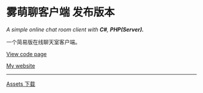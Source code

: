 # 雾萌聊客户端 发布版本
_A simple online chat room client with **C#**, **PHP(Server).**_


一个简易版在线聊天室客户端。


[View code page](https://github.com/scarletkc/FogMoe-Chat)


[My website](https://fog.moe)
***
[Assets 下载](https://github.com/scarletkc/FogMoeChat-Release/releases/)
